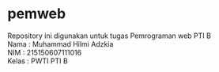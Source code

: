 # pemweb
Repository ini digunakan untuk tugas Pemrograman web PTI B
<br>
Nama : Muhammad Hilmi Adzkia
<br>
NIM  : 215150607111016
<br>
Kelas : PWTI PTI B
